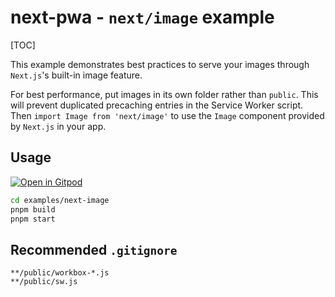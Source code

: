 # next-pwa - `next/image` example

[TOC]

This example demonstrates best practices to serve your images through `Next.js`'s built-in image feature.

For best performance, put images in its own folder rather than `public`. This will prevent duplicated precaching entries in the Service Worker script. Then `import Image from 'next/image'` to use the `Image` component provided by `Next.js` in your app.

## Usage

[![Open in Gitpod](https://img.shields.io/badge/Open%20In-Gitpod.io-%231966D2?style=for-the-badge&logo=gitpod)](https://gitpod.io/#https://github.com/DuCanhGH/next-pwa/)

```bash
cd examples/next-image
pnpm build
pnpm start
```

## Recommended `.gitignore`

```
**/public/workbox-*.js
**/public/sw.js
```
